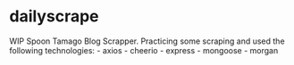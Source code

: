 # dailyscrape
WIP
Spoon Tamago Blog Scrapper. Practicing some scraping and used the following technologies:
    - axios
    - cheerio
    - express
    - mongoose
    - morgan
